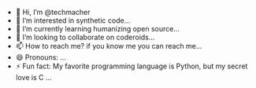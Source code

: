 - 👋 Hi, I’m @techmacher
- 👀 I’m interested in synthetic code...
- 🌱 I’m currently learning humanizing open source...
- 💞️ I’m looking to collaborate on coderoids...
- 📫 How to reach me? if you know me you can reach me...
- 😄 Pronouns: ...
- ⚡ Fun fact: My favorite programming language is Python, but my secret love is C ...

<!---
techmacher/techmacher is a ✨ special ✨ repository because its `README.md` (this file) appears on your GitHub profile.
You can click the Preview link to take a look at your changes.
--->
